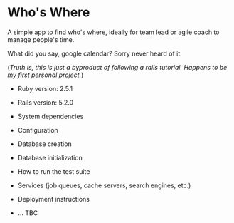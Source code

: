 # Who's Where

A simple app to find who's where, ideally for team lead or agile coach to manage people's time.

What did you say, google calendar? Sorry never heard of it.

(_Truth is, this is just a byproduct of following a rails tutorial. Happens to be my first personal project._)


* Ruby version: 2.5.1

* Rails version: 5.2.0

* System dependencies

* Configuration

* Database creation

* Database initialization

* How to run the test suite

* Services (job queues, cache servers, search engines, etc.)

* Deployment instructions

* ... TBC
